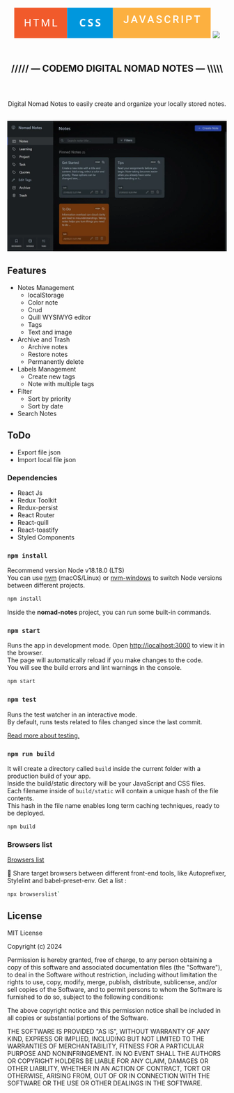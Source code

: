 <p align="center">  
  <a href="https://github.com/gigamaster/nomad-notes">
  <img src="html-css-javascript.svg" width="auto" alt="Codemo Digital Nomad Notes"></a>
  <img src="http://ForTheBadge.com/images/badges/powered-by-electricity.svg">
</p>

<h2 align="center">
<br />
///// — CODEMO DIGITAL NOMAD NOTES — \\\\\
<br /><br />
</h1>


<p align="center"><br />Digital Nomad Notes to easily create and organize your locally stored notes.<br /><br /></p>


  
[![Codemo Digital Nomad Notes](codemo-nomad-notes-screen.webp)](https://gigamaster.github.io/nomad-notes/)
  
 


## Features

- Notes Management
  - localStorage
  - Color note
  - Crud
  - Quill WYSIWYG editor
  - Tags
  - Text and image
- Archive and Trash
  - Archive notes
  - Restore notes
  - Permanently delete
- Labels Management
  - Create new tags
  - Note with multiple tags
- Filter
  - Sort by priority 
  - Sort by date
- Search Notes

## ToDo

- Export file json
- Import local file json


### Dependencies

- React Js
- Redux Toolkit
- Redux-persist
- React Router
- React-quill
- React-toastify
- Styled Components


### `npm install`

Recommend version Node v18.18.0 (LTS)  
You can use [nvm](https://github.com/creationix/nvm#installation) (macOS/Linux) or [nvm-windows](https://github.com/coreybutler/nvm-windows#node-version-manager-nvm-for-windows) to switch Node versions between different projects.

```sh
npm install
```

Inside the **nomad-notes** project, you can run some built-in commands.  

### `npm start`

Runs the app in development mode. Open [http://localhost:3000](http://localhost:3000) to view it in the browser.   
The page will automatically reload if you make changes to the code.<br>
You will see the build errors and lint warnings in the console.

```sh
npm start
```

### `npm test`

Runs the test watcher in an interactive mode.<br>
By default, runs tests related to files changed since the last commit.

[Read more about testing.](https://facebook.github.io/create-react-app/docs/running-tests)


### `npm run build`

It will create a directory called `build` inside the current folder with a production build of your app.   
Inside the build/static directory will be your JavaScript and CSS files.   
Each filename inside of `build/static` will contain a unique hash of the file contents.   
This hash in the file name enables long term caching techniques, ready to be deployed.   

```sh
npm build
```

### Browsers list

[Browsers list](https://github.com/browserslist/browserslist)

🦔 Share target browsers between different front-end tools, like Autoprefixer, Stylelint and babel-preset-env. Get a list : 

```sh
npx browserslist` 
```

## License

MIT License

Copyright (c) 2024

Permission is hereby granted, free of charge, to any person obtaining a copy
of this software and associated documentation files (the "Software"), to deal
in the Software without restriction, including without limitation the rights
to use, copy, modify, merge, publish, distribute, sublicense, and/or sell
copies of the Software, and to permit persons to whom the Software is
furnished to do so, subject to the following conditions:

The above copyright notice and this permission notice shall be included in all
copies or substantial portions of the Software.

THE SOFTWARE IS PROVIDED "AS IS", WITHOUT WARRANTY OF ANY KIND, EXPRESS OR
IMPLIED, INCLUDING BUT NOT LIMITED TO THE WARRANTIES OF MERCHANTABILITY,
FITNESS FOR A PARTICULAR PURPOSE AND NONINFRINGEMENT. IN NO EVENT SHALL THE
AUTHORS OR COPYRIGHT HOLDERS BE LIABLE FOR ANY CLAIM, DAMAGES OR OTHER
LIABILITY, WHETHER IN AN ACTION OF CONTRACT, TORT OR OTHERWISE, ARISING FROM,
OUT OF OR IN CONNECTION WITH THE SOFTWARE OR THE USE OR OTHER DEALINGS IN THE
SOFTWARE.
